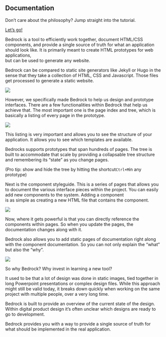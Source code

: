## Documentation

<div class="u-p-1 u-bg-light c-content-box-behavior-1 u-mb-1">

Don’t care about the philosophy? Jump straight into the tutorial.

[Let’s go!](/documentation/basic-tutorial)

</div>

Bedrock is a tool to efficiently work together, document HTML/CSS components, and provide a single source of truth for what an application should look like. It is primarily meant to create HTML prototypes for web applications,  
but can be used to generate any website.

Bedrock can be compared to static site generators like Jekyll or Hugo in the sense that they take a collection of HTML, CSS and Javascript. Those files get processed to generate a static website.

![](/images/uploads/2018/01/graphic1.png)

However, we specifically made Bedrock to help us design and prototype interfaces. There are a few functionalities within Bedrock that help us achieve that. The most important one is the page index and tree, which is basically a listing of every page in the prototype.

![](/images/uploads/2018/01/graphic2.png)

This listing is very important and allows you to see the structure of your application. It allows you to see which templates are available.

Bedrocks supports prototypes that span hundreds of pages. The tree is built to accommodate that scale by providing a collapsable tree structure and remembering its “state” as you change pages.

(Pro tip: show and hide the tree by hitting the shortcut`Ctrl+M`in any prototype)

Next is the component styleguide. This is a series of pages that allows you to document the various interface pieces within the project. You can easily add new components to the system. Adding a component  
is as simple as creating a new HTML file that contains the component.

![](/images/uploads/2018/01/graphic3.png)

Now, where it gets powerful is that you can directly reference the components within pages. So when you update the pages, the documentation changes along with it.

Bedrock also allows you to add static pages of documentation right along with the component documentation. So you can not only explain the “what” but also the “why”.

![](/images/uploads/2018/01/graphic4.png)

So why Bedrock? Why invest in learning a new tool?

It used to be that a lot of design was done in static images, tied together in long Powerpoint presentations or complex design files. While this approach might still be valid today, it breaks down quickly when working on the same project with multiple people, over a very long time.

Bedrock is built to provide an overview of the current state of the design. Within digital product design it’s often unclear which designs are ready to go to development.

Bedrock provides you with a way to provide a single source of truth for what should be implemented in the real application.
